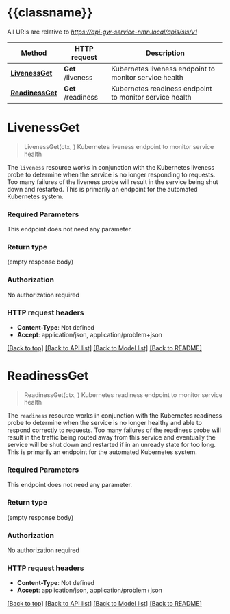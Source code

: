 # {{classname}}

All URIs are relative to *https://api-gw-service-nmn.local/apis/sls/v1*

Method | HTTP request | Description
------------- | ------------- | -------------
[**LivenessGet**](CliIgnoreApi.md#LivenessGet) | **Get** /liveness | Kubernetes liveness endpoint to monitor service health
[**ReadinessGet**](CliIgnoreApi.md#ReadinessGet) | **Get** /readiness | Kubernetes readiness endpoint to monitor service health

# **LivenessGet**
> LivenessGet(ctx, )
Kubernetes liveness endpoint to monitor service health

The `liveness` resource works in conjunction with the Kubernetes liveness probe to determine when the service is no longer responding to requests.  Too many failures of the liveness probe will result in the service being shut down and restarted.    This is primarily an endpoint for the automated Kubernetes system.

### Required Parameters
This endpoint does not need any parameter.

### Return type

 (empty response body)

### Authorization

No authorization required

### HTTP request headers

 - **Content-Type**: Not defined
 - **Accept**: application/json, application/problem+json

[[Back to top]](#) [[Back to API list]](../README.md#documentation-for-api-endpoints) [[Back to Model list]](../README.md#documentation-for-models) [[Back to README]](../README.md)

# **ReadinessGet**
> ReadinessGet(ctx, )
Kubernetes readiness endpoint to monitor service health

The `readiness` resource works in conjunction with the Kubernetes readiness probe to determine when the service is no longer healthy and able to respond correctly to requests.  Too many failures of the readiness probe will result in the traffic being routed away from this service and eventually the service will be shut down and restarted if in an unready state for too long.  This is primarily an endpoint for the automated Kubernetes system.

### Required Parameters
This endpoint does not need any parameter.

### Return type

 (empty response body)

### Authorization

No authorization required

### HTTP request headers

 - **Content-Type**: Not defined
 - **Accept**: application/json, application/problem+json

[[Back to top]](#) [[Back to API list]](../README.md#documentation-for-api-endpoints) [[Back to Model list]](../README.md#documentation-for-models) [[Back to README]](../README.md)

